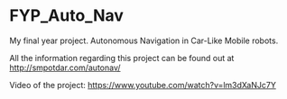 # FYP_Auto_Nav
My final year project. Autonomous Navigation in Car-Like Mobile robots.

All the information regarding this project can be found out at http://smpotdar.com/autonav/

Video of the project: https://www.youtube.com/watch?v=lm3dXaNJc7Y
